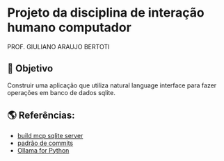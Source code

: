 # Projeto da disciplina de interação humano computador
PROF. GIULIANO ARAUJO BERTOTI

## :rocket: Objetivo

Construir uma aplicação que utiliza natural language interface para fazer operações em banco de dados sqlite.

## :earth_americas: Referências:
- [build mcp sqlite server](https://x.com/akshay_pachaar/status/1921552222480949638?t=74a98O4Bq6lsr9ImUqslsw&s=19)
- [padrão de commits](https://github.com/iuricode/padroes-de-commits)
- [Ollama for Python](https://github.com/ollama/ollama-python)